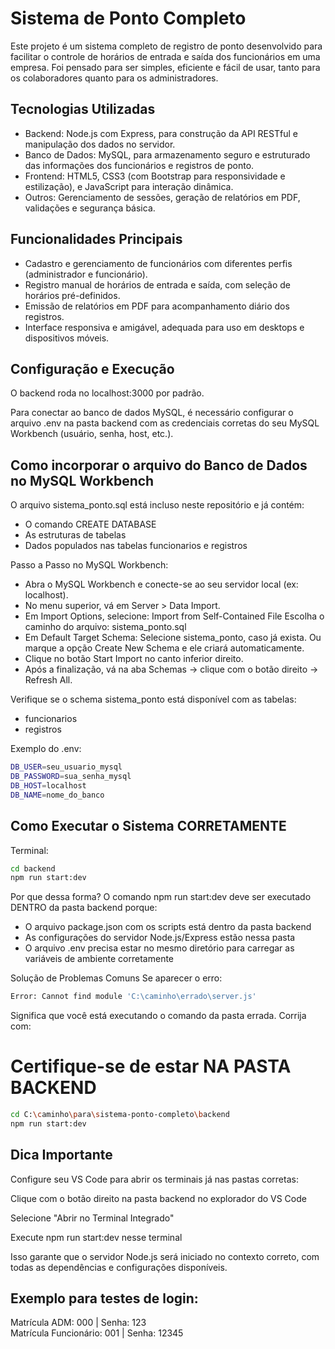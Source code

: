 # Sistema de Ponto Completo

Este projeto é um sistema completo de registro de ponto desenvolvido para facilitar o controle de horários de entrada e saída dos funcionários em uma empresa. Foi pensado para ser simples, eficiente e fácil de usar, tanto para os colaboradores quanto para os administradores.

## Tecnologias Utilizadas
- Backend: Node.js com Express, para construção da API RESTful e manipulação dos dados no servidor.
- Banco de Dados: MySQL, para armazenamento seguro e estruturado das informações dos funcionários e registros de ponto.
- Frontend: HTML5, CSS3 (com Bootstrap para responsividade e estilização), e JavaScript para interação dinâmica.
- Outros: Gerenciamento de sessões, geração de relatórios em PDF, validações e segurança básica.

## Funcionalidades Principais
- Cadastro e gerenciamento de funcionários com diferentes perfis (administrador e funcionário).
- Registro manual de horários de entrada e saída, com seleção de horários pré-definidos.
- Emissão de relatórios em PDF para acompanhamento diário dos registros.
- Interface responsiva e amigável, adequada para uso em desktops e dispositivos móveis.

## Configuração e Execução
O backend roda no localhost:3000 por padrão.

Para conectar ao banco de dados MySQL, é necessário configurar o arquivo .env na pasta backend com as credenciais corretas do seu MySQL Workbench (usuário, senha, host, etc.).

## Como incorporar o arquivo do Banco de Dados no MySQL Workbench
O arquivo sistema_ponto.sql está incluso neste repositório e já contém:
- O comando CREATE DATABASE
- As estruturas de tabelas
- Dados populados nas tabelas funcionarios e registros

Passo a Passo no MySQL Workbench:
- Abra o MySQL Workbench e conecte-se ao seu servidor local (ex: localhost).
- No menu superior, vá em Server > Data Import.
- Em Import Options, selecione:
  Import from Self-Contained File
  Escolha o caminho do arquivo: sistema_ponto.sql
- Em Default Target Schema:
  Selecione sistema_ponto, caso já exista.
  Ou marque a opção Create New Schema e ele criará automaticamente.
- Clique no botão Start Import no canto inferior direito.
- Após a finalização, vá na aba Schemas → clique com o botão direito → Refresh All.

Verifique se o schema sistema_ponto está disponível com as tabelas:
- funcionarios
- registros

Exemplo do .env:
```bash
DB_USER=seu_usuario_mysql
DB_PASSWORD=sua_senha_mysql
DB_HOST=localhost
DB_NAME=nome_do_banco
```

## Como Executar o Sistema CORRETAMENTE

Terminal:
```bash
cd backend
npm run start:dev
```
Por que dessa forma?
O comando npm run start:dev deve ser executado DENTRO da pasta backend porque:
- O arquivo package.json com os scripts está dentro da pasta backend
- As configurações do servidor Node.js/Express estão nessa pasta
- O arquivo .env precisa estar no mesmo diretório para carregar as variáveis de ambiente corretamente

Solução de Problemas Comuns
Se aparecer o erro:
```bash
Error: Cannot find module 'C:\caminho\errado\server.js'
```
Significa que você está executando o comando da pasta errada. Corrija com:

# Certifique-se de estar NA PASTA BACKEND
```bash
cd C:\caminho\para\sistema-ponto-completo\backend
npm run start:dev
```

## Dica Importante

Configure seu VS Code para abrir os terminais já nas pastas corretas:

Clique com o botão direito na pasta backend no explorador do VS Code

Selecione "Abrir no Terminal Integrado"

Execute npm run start:dev nesse terminal

Isso garante que o servidor Node.js será iniciado no contexto correto, com todas as dependências e configurações disponíveis.

## Exemplo para testes de login:
Matrícula ADM: 000 | 
Senha: 123 <br>
Matrícula Funcionário: 001 | 
Senha: 12345<br>
